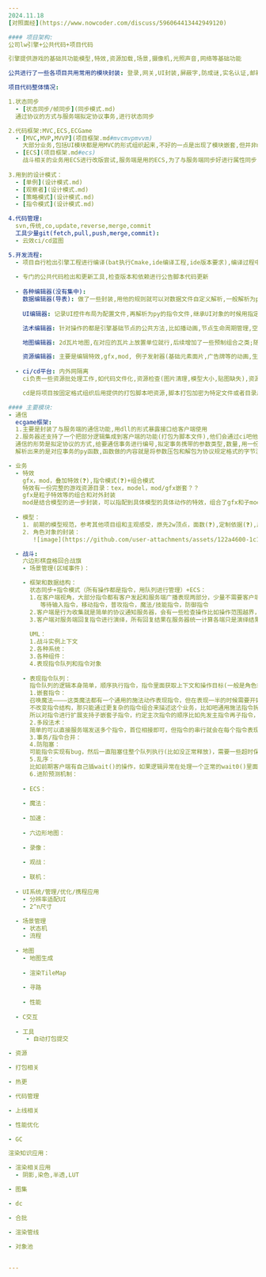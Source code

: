 ```yaml
---
2024.11.18  
[对照面经](https://www.nowcoder.com/discuss/596064413442949120)

#### 项目架构:
公司lw引擎+公共代码+项目代码  

引擎提供游戏的基础共功能模型,特效,资源加载,场景,摄像机,光照声音,网络等基础功能  

公共进行了一些各项目共用常用的模块封装: 登录,网关,UI封装,屏蔽字,防成谜,实名认证,邮箱,充值等  

项目代码整体情况:  

1.状态同步
  - [状态同步/帧同步](同步模式.md)
  通过协议的方式与服务端拟定协议事务,进行状态同步

2.代码框架:MVC,ECS,ECGame
  - [MVC,MVP,MVVP](项目框架.md#mvcmvpmvvm)  
    大部分业务,包括UI模块都是用MVC的形式组织起来,不好的一点是出现了模块嵌套,但并非mvc本身问题,mvc本身可能存在没有必要存在view或者model的情况和ctrl臃肿
  - [ECS](项目框架.md#ecs)  
    战斗相关的业务用ECS进行改版尝试,服务端是用的ECS,为了与服务端同步好进行属性同步,同时方便的卸载加载组件,以及代码结构简单,但调试还不太方便
    
3.用到的设计模式：  
  - [单例](设计模式.md)  
  - [观察者](设计模式.md)  
  - [策略模式](设计模式.md)  
  - [指令模式](设计模式.md)

4.代码管理:
  svn,传统,co,update,reverse,merge,commit
  工具少量git(fetch,pull,push,merge,commit):  
  - 云效ci/cd蓝图  

5.开发流程:
  - 项目自行检出引擎工程进行编译(bat执行Cmake,ide编译工程,ide版本要求),编译过程中可以配置一些操作启用禁用,自定义拓展引擎功能(在引擎c层上开发,一般是效率考虑)  
  
  - 专门的公共代码检出和更新工具,检查版本和依赖进行公告脚本代码更新
  
  - 各种编辑器(没有集中):  
    数据编辑器(导表): 做了一些封装,用他的规则就可以对数据文件自定义解析,一般解析为py文件格式是字典等可以直接加载数据类型或者类化为对象再自定义一些工厂函数使用
    
    UI编辑器: 记录UI控件布局为配置文件,再解析为py的指令文件,继承UI对象的时候用指定文件路径名的方式执行布局指令集来初始化UI,将存粹UI布局隐藏独立开后又方便的在下方可以编写view相关的操作逻辑且还内聚为view 

    法术编辑器: 针对操作的都是引擎基础节点的公共方法,比如播动画,节点生命周期管理,空间操作,吧这些操作抽象为时间轴,时间轴的集合就是操作的集合,时间轴的时序就是法术播放的时序逻辑,附带condition, 发信号等控制指令就可以编排与外界的交互,对应的法术配置序列文件可以静态话下来以及需要的时候切换和维护,没有用状态机  

    地图编辑器: 2d瓦片地图,在对应的瓦片上放置单位就行,后续增加了一些预制组合之类;随机地图则只需要编辑关键点,联通关系,资源生成模板;  

    资源编辑器: 主要是编辑特效,gfx,mod, 例子发射器(基础元素面片,广告牌等的动画,生命周期,运动轨迹控制的组合),针对模型的材质纹理的周期性调整(UV动画)  
  
  - ci/cd平台: 内外网隔离  
    ci负责一些资源批处理工作,如代码文件化,资源检查(图片清理,模型大小,贴图缺失),资源自动加工(生成索引文件,导表到处)等,依旧处于内网  

    cd是将项目按固定格式组织后用提供的打包脚本吧资源,脚本打包加密为特定文件或者目录后部署在指定的域名下面,然后经过一系列校验手段(文件发布审核,md5+下载url的索引文件发布审核)进行发布到外网,游戏/游戏平台内置会去对比最新的索引文件,发现差异则根据索引内容引导下载更新,用于整包/补丁/工具文件的外网发布

#### 主要模块:  
- 通信  
  ecgame框架:  
  1.主要是封装了与服务端的通信功能,用dll的形式暴露接口给客户端使用
  2.服务器还支持了一个把部分逻辑集成到客户端的功能(打包为脚本文件),他们会通过ci吧他们一部分逻辑(不涉及安全的逻辑,如buff计算推演逻辑)集成到客户端,然后两边公用一份代码,两端都通过协议交互与之交互;共用逻辑,减轻服务端压力.
  通信的形势是拟定协议的方式,给要通信事务进行编号,拟定事务携带的参数类型,数量,用一份特定格式的协议文件进行记录,两端同步每次加新协议就要约定好后同步解析  
  解析出来的是对应事务的py函数,函数做的内容就是将参数压包和解包为协议规定格式的字节流,上层直接调用业务py函数,隐藏了这些字节流压解细节,然后给dll字节流后会用socket进行通信([socket](知识点misc.md)❓)自己实践过一次,但查乱码之类麻烦,后面用引擎封装的([大小端](知识点misc.md#大小端)❓)

- 业务
  - 特效  
    gfx，mod，叠加特效(❓),指令模式(❓)+组合模式  
    特效有一份完整的游戏资源目录：tex，model，mod/gfx嵌套？？
    gfx是粒子特效等的组合和对外封装
    mod是结合模型的进一步封装，可以指配到具体模型的具体动作的特效，组合了gfx和子mod
  
  - 模型：  
    1. 前期的模型规范，参考其他项目组和主观感受，原先2w顶点，面数(❓),定制依据(❓),后面定制为(❓)，一些分析工具的开发，模型性能上限测试，同屏200个不掉帧
    2. 角色对象的封装：
       ![image](https://github.com/user-attachments/assets/122a4600-1c15-4085-b89f-59e4ac7977a2)  

  - 战斗:
    六边形棋盘格回合战旗
    - 场景管理(区域事件)：

    - 框架和数据结构：  
      状态同步+指令模式（所有操作都是指令，用队列进行管理）+ECS：  
      1.在客户端视角，大部分指令都有客户发起和服务端广播表现两部分，少量不需要客户端发起行为(服务器逻辑驱动)：  
         等待输入指令，移动指令，普攻指令，魔法/技能指令，防御指令  
      2.客户端是行为收集就是简单的协议通知服务器，会有一些检查操作比如操作范围越界，目标选取逻辑等  
      3.客户端对服务端回复指令进行演绎，所有回复结果在服务器统一计算各端只是演绎结果可以保证一致性，也方便排查问题(结果不一致则确定是服务器问题还是单端客户端，客户端是某个客户端还是全都，还是网络问题)  
      
      UML：
      1.战斗实例上下文
      2.各种系统：
      3.各种组件：
      4.表现指令队列和指令对象
      
    - 表现指令队列：  
      指令队列的逻辑本身简单，顺序执行指令，指令里面获取上下文和操作目标(一般是角色或者空节点)，但有一些情况：  
      1.嵌套指令：  
      召唤魔法————这类魔法都有一个通用的施法动作表现指令，但在表现一半的时候需要开始召唤逻辑即入场指令，但指令是顺序串行(服务端是线性发送，表现时机是客户端动态计算的，对于服务端而言不知道什么表现上的嵌套逻辑，只知道是两个指令，客户端数据结构也是线性队列)  
      不改变指令结构，那只能通过更复杂的指令组合来描述这个业务，比如吧通用施法指令拆解为两块，前摇指令和后摇指令，然后通过前摇+Spawn(入场+后摇)的方式来实现，但这样服务端的指令组织变复杂需要关心到客户端的表现细节(为了表现拆分也在指令组织上进行拆分)，客户端需要对所有的通用施法表现(每个角色都有自己的施法表现)进行拆分，动画资源在施法这一个上*3且有工作量  
      所以对指令进行扩展支持子嵌套子指令，约定主次指令的顺序比如先发主指令再子指令，再约定指令搜索规则比如子指令自动搜索最近的一个目标类型指令进行嵌套，就可以在主指令执行生命周期内执行其他指令，具体时序可以靠信号机制触发比如动画k帧触发信号，特定信号进行子指令执行；思路类似于指令组  
      2.多段法术：  
      简单的可以直接服务端发送多个指令，首位相接即可，但指令的串行就会在每个指令表现完之后才进行下一个，而很多时候多段表现衔接是不等一个指令完全执行完就开始下一个表现，这种情况将多段衔接的逻辑下沉的魔法表现系统，里面也是个指令模式各个表现是单独的指令且可以组织为文件，组织为首段法术文件(攻击，关联，受击)和链接法术表现(关联，受击)，然后就是在一个法术指令内串联这些法术文件播放；法术指令的拆分不放到上层业务是因为上层指令需要与服务端同步，上移意味着服务端或者客户端业务需要关心到表现细节
      3.事务/指令合并：  
      4.防阻塞：  
      可能指令实现有bug，然后一直阻塞住整个队列执行(比如没正常释放)，需要一些超时保底自动推进机制  
      5.乱序：  
      比如前期客户端有自己插wait()的操作，如果逻辑异常在处理一个正常的wait0()里面先插入了一个客户端wait1()，然后会收到服务器对第一个wait0()的表现act0()但被wait1()卡住没表现,且第一个wait0()没有结束回合还能继续操作又收到第二个wait2(),队列为[wait1,act0,wait2],这个时候再操作使用了wait1()和执行了后续的act0()，但服务端会以为这是wait2()执行又给后续act1()，队列[wait2,act2],实际表现就是点第一下客户端没反应，第二下的时候执行了第一下的表现，点第三下的时候执行第一段到第二段的表现，这跟用户操作的预期是不一样的，而且服务端也会错误的收到第三个wait的输入；处理办法可以是给cmd都加编号这样指令执行的时候就可以进行一些异常检查；项目的处理是禁止这种乱序的源头比如不允许客户端插入wait，还有加一些指令队列实时打印进行调试  
      6.进阶预测机制：  
      
    - ECS：
      
    - 魔法：
      
    - 加速：
      
    - 六边形地图：
      
    - 录像：
      
    - 观战：
      
    - 联机：
 
  - UI系统/管理/优化/携程应用
    - 分辨率适配UI
    - 2^n尺寸
 
  - 场景管理
    - 状态机
    - 流程
 
  - 地图
    - 地图生成
   
    - 渲染TileMap
   
    - 寻路
   
    - 性能
   
  - C交互
 
  - 工具
     - 自动打包提交

- 资源

- 打包相关

- 热更

- 代码管理

- 上线相关

- 性能优化

- GC

渲染知识应用：

- 渲染相关应用
  - 阴影,染色,半透,LUT

- 图集

- dc

- 合批

- 渲染管线

- 对象池

      
---
```

